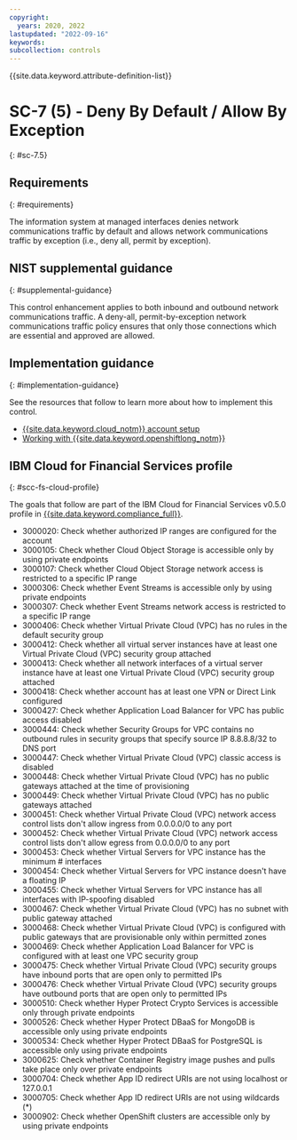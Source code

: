 ```yaml
---
copyright:
  years: 2020, 2022
lastupdated: "2022-09-16"
keywords: 
subcollection: controls
---
```


{{site.data.keyword.attribute-definition-list}}

# SC-7 (5) - Deny By Default / Allow By Exception
{: #sc-7.5}

## Requirements
{: #requirements}

The information system at managed interfaces denies network communications traffic by default and allows network communications traffic by exception (i.e., deny all, permit by exception).

## NIST supplemental guidance
{: #supplemental-guidance}

This control enhancement applies to both inbound and outbound network communications traffic. A deny-all, permit-by-exception network communications traffic policy ensures that only those connections which are essential and approved are allowed.


## Implementation guidance
{: #implementation-guidance}

See the resources that follow to learn more about how to implement this control.

- [{{site.data.keyword.cloud_notm}} account setup](/docs/framework-financial-services?topic=framework-financial-services-shared-account-setup)
- [Working with {{site.data.keyword.openshiftlong_notm}}](/docs/framework-financial-services?topic=framework-financial-services-shared-containers-openshift)

## IBM Cloud for Financial Services profile
{: #scc-fs-cloud-profile}

The goals that follow are part of the IBM Cloud for Financial Services v0.5.0 profile in [{{site.data.keyword.compliance_full}}](/docs/security-compliance?topic=security-compliance-getting-started).

- 3000020: Check whether authorized IP ranges are configured for the account
- 3000105: Check whether Cloud Object Storage is accessible only by using private endpoints
- 3000107: Check whether Cloud Object Storage network access is restricted to a specific IP range
- 3000306: Check whether Event Streams is accessible only by using private endpoints
- 3000307: Check whether Event Streams network access is restricted to a specific IP range
- 3000406: Check whether Virtual Private Cloud (VPC) has no rules in the default security group
- 3000412: Check whether all virtual server instances have at least one Virtual Private Cloud (VPC) security group attached
- 3000413: Check whether all network interfaces of a virtual server instance have at least one Virtual Private Cloud (VPC) security group attached
- 3000418: Check whether account has at least one VPN or Direct Link configured
- 3000427: Check whether Application Load Balancer for VPC has public access disabled
- 3000444: Check whether Security Groups for VPC contains no outbound rules in security groups that specify source IP 8.8.8.8/32 to DNS port
- 3000447: Check whether Virtual Private Cloud (VPC) classic access is disabled
- 3000448: Check whether Virtual Private Cloud (VPC) has no public gateways attached at the time of provisioning
- 3000449: Check whether Virtual Private Cloud (VPC) has no public gateways attached
- 3000451: Check whether Virtual Private Cloud (VPC) network access control lists don't allow ingress from 0.0.0.0/0 to any port
- 3000452: Check whether Virtual Private Cloud (VPC) network access control lists don't allow egress from 0.0.0.0/0 to any port
- 3000453: Check whether Virtual Servers for VPC instance has the minimum # interfaces
- 3000454: Check whether Virtual Servers for VPC instance doesn't have a floating IP
- 3000455: Check whether Virtual Servers for VPC instance has all interfaces with IP-spoofing disabled
- 3000467: Check whether Virtual Private Cloud (VPC) has no subnet with public gateway attached
- 3000468: Check whether Virtual Private Cloud (VPC) is configured with public gateways that are provisionable only within permitted zones
- 3000469: Check whether Application Load Balancer for VPC is configured with at least one VPC security group
- 3000475: Check whether Virtual Private Cloud (VPC) security groups have inbound ports that are open only to permitted IPs
- 3000476: Check whether Virtual Private Cloud (VPC) security groups have outbound ports that are open only to permitted IPs
- 3000510: Check whether Hyper Protect Crypto Services is accessible only through private endpoints
- 3000526: Check whether Hyper Protect DBaaS for MongoDB is accessible only using private endpoints
- 3000534: Check whether Hyper Protect DBaaS for PostgreSQL is accessible only using private endpoints
- 3000625: Check whether Container Registry image pushes and pulls take place only over private endpoints
- 3000704: Check whether App ID redirect URIs are not using localhost or 127.0.0.1
- 3000705: Check whether App ID redirect URIs are not using wildcards (*)
- 3000902: Check whether OpenShift clusters are accessible only by using private endpoints 
